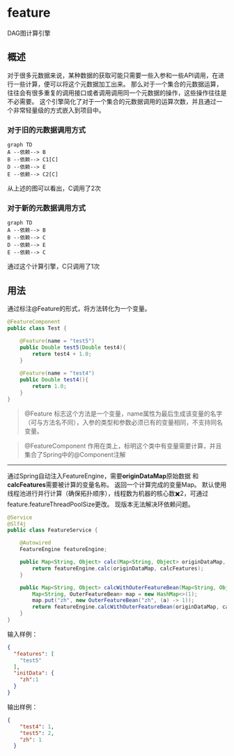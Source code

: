 # feature
DAG图计算引擎

## 概述

对于很多元数据来说，某种数据的获取可能只需要一些入参和一些API调用，在进行一些计算，便可以将这个元数据加工出来。
那么对于一个集合的元数据运算，往往会有很多重复的调用接口或者调用调用同一个元数据的操作，这些操作往往是不必需要。
这个引擎简化了对于一个集合的元数据调用的运算次数，并且通过一个非常轻量级的方式嵌入到项目中。

### 对于旧的元数据调用方式

```mermaid
graph TD
A --依赖--> B
B --依赖--> C1[C]
D --依赖--> E
E --依赖--> C2[C]
```
从上述的图可以看出，C调用了2次

### 对于新的元数据调用方式
```mermaid
graph TD
A --依赖--> B
B --依赖--> C
D --依赖--> E
E --依赖--> C
```
通过这个计算引擎，C只调用了1次

## 用法

通过标注@Feature的形式，将方法转化为一个变量。

```Java
@FeatureComponent
public class Test {

    @Feature(name = "test5")
    public Double test5(Double test4){
        return test4 + 1.0;
    }
    
    @Feature(name = "test4")
    public Double test4(){
        return 1.0;
    }
}
```
> @Feature
> 标志这个方法是一个变量，name属性为最后生成该变量的名字（可与方法名不同），入参的类型和参数必须已有的变量相同，不支持同名变量。

> @FeatureComponent
> 作用在类上，标明这个类中有变量需要计算，并且集合了Spring中的@Component注解

---

通过Spring自动注入FeatureEngine，需要**originDataMap**原始数据 和**calcFeatures**需要被计算的变量名称。
返回一个计算完成的变量Map。
默认使用线程池进行并行计算（确保拓扑顺序），线程数为机器的核心数✖️2，可通过feature.featureThreadPoolSize更改。
现版本无法解决环依赖问题。

```Java
@Service
@Slf4j
public class FeatureService {

    @Autowired
    FeatureEngine featureEngine;

    public Map<String, Object> calc(Map<String, Object> originDataMap, Set<String> calcFeatures){
        return featureEngine.calc(originDataMap, calcFeatures);
    }

    public Map<String, Object> calcWithOuterFeatureBean(Map<String, Object> originDataMap, Set<String> calcFeatures){
        Map<String, OuterFeatureBean> map = new HashMap<>(1);
        map.put("zh", new OuterFeatureBean("zh", (a) -> 1));
        return featureEngine.calcWithOuterFeatureBean(originDataMap, calcFeatures, map);
    }
}
```


输入样例：
```json
{
  "features": [
    "test5"
  ],
  "initData": {
  	"zh":1
  }
}
```
输出样例：
```json
{
    "test4": 1,
    "test5": 2,
    "zh": 1
  }
```